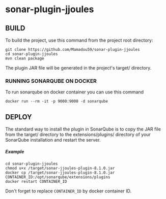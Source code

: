 # sonar-plugin-jjoules

## BUILD

To build the project, use this command from the project root directory:
	
	git clone https://github.com/Mamadou59/sonar-plugin-jjoules
	cd sonar-plugin-jjoules
	mvn clean package

The plugin JAR file will be generated in the project's target/ directory.

### RUNNING SONARQUBE ON DOCKER

To run sonarqube on docker container you can use this command 

	docker run --rm -it -p 9000:9000 -d sonarqube
	

## DEPLOY

The standard way to install the plugin in SonarQube is to copy the JAR file from the target/ directory to the extensions/plugins/ directory of your SonarQube installation and restart the server.

##### Example 
	
	cd sonar-plugin-jjoules
	chmod u+x /target/sonar-jjoules-plugin-8.1.0.jar
	docker cp /target/sonar-jjoules-plugin-8.1.0.jar CONTAINER_ID:/opt/sonarqube/extensions/plugins
	docker restart CONTAINER_ID
	
Don't forget to replace `CONTAINER_ID` by docker container ID.